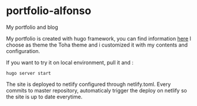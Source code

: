# portfolio-alfonso
My portfolio and blog

My portfolio is created with hugo framework, you can find information [here](https://gohugo.io/)
I choose as theme the Toha theme and i customized it with my contents and configuration.

If you want to try it on local environment, pull it and :

`hugo server start`

The site is deployed to netlify configured through netlify.toml. 
Every commits to master repository, automaticaly trigger the deploy on netlify so the site is up to date everytime.

